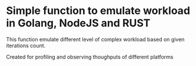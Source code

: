 # Simple function to emulate workload in Golang, NodeJS and RUST

This function emulate different level of complex workload based on given iterations count.

Created for profiling and observing thoughputs of different platforms
